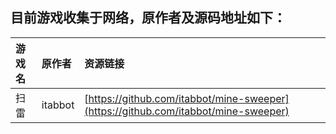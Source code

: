 ## 目前游戏收集于网络，原作者及源码地址如下：

| 游戏名 | 原作者 | 资源链接 |
|:---|:---|:---|
| 扫雷 | itabbot | [https://github.com/itabbot/mine-sweeper](https://github.com/itabbot/mine-sweeper) |
